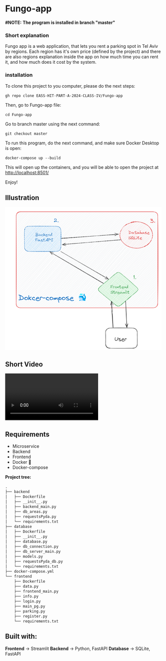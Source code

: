 # Fungo-app

**#NOTE:**
**The program is installed in branch "master"**

### Short explanation
Fungo app is a web application, that lets you rent a parking spot in Tel Aviv by regions.
Each region has it's own price (defined by the project) and there are also regions explanation inside the app
on how much time you can rent it, and how much does it cost by the system.

### installation
To clone this project to you computer, please do the next steps:
```
gh repo clone EASS-HIT-PART-A-2024-CLASS-IV/Fungo-app
```
Then, go to Fungo-app file:
```
cd Fungo-app
```
Go to branch master using the next command:
```
git checkout master
```
To run this program, do the next command, and make sure Docker Desktop is open:
```
docker-compose up --build
```
This will open up the containers, and you will be able to open the project at [http://localhost:8501/
](http://localhost:8501/)

Enjoy!

## Illustration

![](projectIllustration.png)

## Short Video

![](Project_video.mp4)

## Requirements
* Microservice
* Backend
* Frontend
* Docker 🐳
* Docker-compose 

**Project tree:**
```
.
├── backend
│   ├── Dockerfile
│   ├── __init__.py
│   ├── backend_main.py
│   ├── db_areas.py
│   ├── requestsPyda.py
│   └── requirements.txt
├── database
│   ├── Dockerfile
│   ├── __init__.py
│   ├── database.py
│   ├── db_connection.py
│   ├── db_server_main.py
│   ├── models.py
│   ├── requestsPyda_db.py
│   └── requirements.txt
├── docker-compose.yml
└── frontend
    ├── Dockerfile
    ├── data.py
    ├── frontend_main.py
    ├── info.py
    ├── login.py
    ├── main_pg.py
    ├── parking.py
    ├── register.py
    └── requirements.txt
```

## Built with:
**Frontend** -> Streamlit
**Backend** -> Python, FastAPI
**Database** -> SQLite, FastAPI